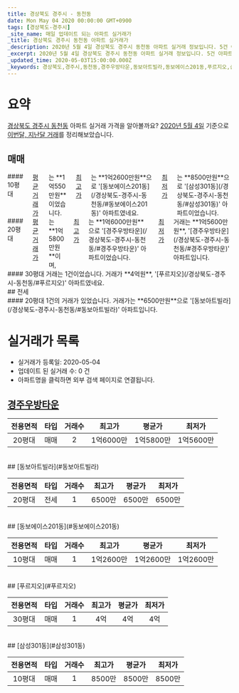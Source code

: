 ```yaml
---
title: 경상북도 경주시 - 동천동
date: Mon May 04 2020 00:00:00 GMT+0900
tags: [경상북도-경주시]
_site_name: 매일 업데이트 되는 아파트 실거래가
_title: 경상북도 경주시 동천동 아파트 실거래가
_description: 2020년 5월 4일 경상북도 경주시 동천동 아파트 실거래 정보입니다. 5건 아파트 정보가 있습니다.
_excerpt: 2020년 5월 4일 경상북도 경주시 동천동 아파트 실거래 정보입니다. 5건 아파트 정보가 있습니다.
_updated_time: 2020-05-03T15:00:00.000Z
_keywords: 경상북도,경주시,동천동,경주우방타운,동보아트빌라,동보에이스201동,푸르지오,삼성301동
---
```





# 요약
<ins>경상북도 경주시 동천동</ins> 아파트 실거래 가격을 알아볼까요? <ins>2020년 5월 4일</ins> 기준으로 <ins>이번달, 지난달 거래</ins>를 정리해보았습니다.

## 매매
<div class="container">
<div class="six columns" markdown="1">
#### 10평대
<ins>평균 거래가</ins>는 **1억550만원**이었습니다. <ins>최고가</ins>는 **1억2600만원**으로 '[동보에이스201동](/경상북도-경주시-동천동/#동보에이스201동)' 아파트였네요. <ins>최저가</ins>는 **8500만원**으로 '[삼성301동](/경상북도-경주시-동천동/#삼성301동)' 아파트이었습니다.
</div>
<div class="six columns" markdown="1">
#### 20평대
<ins>평균 거래가</ins>는 **1억5800만원**이며, <ins>최고가</ins>는 **1억6000만원**으로 '[경주우방타운](/경상북도-경주시-동천동/#경주우방타운)' 아파트이었습니다. <ins>최저가</ins> 거래는 **1억5600만원**, '[경주우방타운](/경상북도-경주시-동천동/#경주우방타운)' 아파트입니다.
</div>
</div>
<div class="container">
<div class="twelve columns" markdown="1">
#### 30평대
거래는 1건이었습니다. 거래가 **4억원**, '[푸르지오](/경상북도-경주시-동천동/#푸르지오)' 아파트였네요.
</div>
</div>
## 전세
<div class="container">
<div class="twelve columns" markdown="1">
#### 20평대
1건의 거래가 있었습니다. 거래가는 **6500만원**으로 '[동보아트빌라](/경상북도-경주시-동천동/#동보아트빌라)' 아파트입니다.
</div>
</div>



# 실거래가 목록
- 실거래가 등록일: 2020-05-04
- 업데이트 된 실거래 수: 0 건
- 아파트명을 클릭하면 외부 검색 페이지로 연결됩니다.

## [경주우방타운](#경주우방타운)

|전용면적|타입|거래수|최고가|평균가|최저가|
|:---:|:---:|:---:|:---:|:---:|:---:|
|20평대|<span class="deal-type-1">매매</span>|2|1억6000만|1억5800만|1억5600만|

<br/>
## [동보아트빌라](#동보아트빌라)

|전용면적|타입|거래수|최고가|평균가|최저가|
|:---:|:---:|:---:|:---:|:---:|:---:|
|20평대|<span class="deal-type-2">전세</span>|1|6500만|6500만|6500만|

<br/>
## [동보에이스201동](#동보에이스201동)

|전용면적|타입|거래수|최고가|평균가|최저가|
|:---:|:---:|:---:|:---:|:---:|:---:|
|10평대|<span class="deal-type-1">매매</span>|1|1억2600만|1억2600만|1억2600만|

<br/>
## [푸르지오](#푸르지오)

|전용면적|타입|거래수|최고가|평균가|최저가|
|:---:|:---:|:---:|:---:|:---:|:---:|
|30평대|<span class="deal-type-1">매매</span>|1|4억|4억|4억|

<br/>
## [삼성301동](#삼성301동)

|전용면적|타입|거래수|최고가|평균가|최저가|
|:---:|:---:|:---:|:---:|:---:|:---:|
|10평대|<span class="deal-type-1">매매</span>|1|8500만|8500만|8500만|

<br/>



